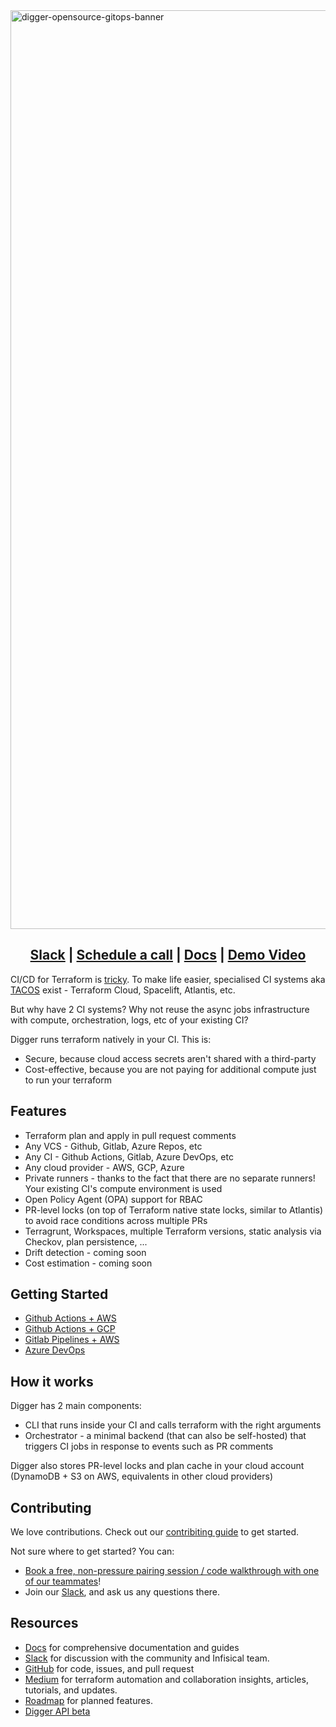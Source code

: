 <img width="1470" alt="digger-opensource-gitops-banner" src="https://github.com/diggerhq/digger/assets/1280498/7fb44db3-38ca-4021-8714-87a2f1a14982">

<h2 align="center">
  <a href="https://join.slack.com/t/diggertalk/shared_invite/zt-1tocl4w0x-E3RkpPiK7zQkehl8O78g8Q">Slack</a> |
  <a href="https://calendly.com/diggerdev/digger-open-source-terraform-cloud-alternativ-clone?month=2023-07">Schedule a call</a> |
  <a href="https://docs.digger.dev/">Docs</a> | 
  <a href="https://www.loom.com/share/51f27994d95f4dc5bb6eea579e1fa8dc?sid=403f161a-6c0b-44ac-af57-cc9b56190f64">Demo Video</a>

</h2>

CI/CD for Terraform is [tricky](https://itnext.io/pains-in-terraform-collaboration-249a56b4534e). To make life easier, specialised CI systems aka [TACOS](https://itnext.io/spice-up-your-infrastructure-as-code-with-tacos-1a9c179e0783) exist - Terraform Cloud, Spacelift, Atlantis, etc.

But why have 2 CI systems? Why not reuse the async jobs infrastructure with compute, orchestration, logs, etc of your existing CI?

Digger runs terraform natively in your CI. This is:

- Secure, because cloud access secrets aren't shared with a third-party
- Cost-effective, because you are not paying for additional compute just to run your terraform

## Features
- Terraform plan and apply in pull request comments
- Any VCS - Github, Gitlab, Azure Repos, etc
- Any CI - Github Actions, Gitlab, Azure DevOps, etc
- Any cloud provider - AWS, GCP, Azure
- Private runners - thanks to the fact that there are no separate runners! Your existing CI's compute environment is used
- Open Policy Agent (OPA) support for RBAC
- PR-level locks (on top of Terraform native state locks, similar to Atlantis) to avoid race conditions across multiple PRs
- Terragrunt, Workspaces, multiple Terraform versions, static analysis via Checkov, plan persistence, ...
- Drift detection - coming soon
- Cost estimation - coming soon

## Getting Started

- [Github Actions + AWS](https://docs.digger.dev/getting-started/github-actions-+-aws)
- [Github Actions + GCP](https://docs.digger.dev/getting-started/github-actions-and-gcp)
- [Gitlab Pipelines + AWS](https://docs.digger.dev/getting-started/gitlab-pipelines-+-aws)
- [Azure DevOps](https://docs.digger.dev/getting-started/azure-devops)

## How it works

Digger has 2 main components:
- CLI that runs inside your CI and calls terraform with the right arguments
- Orchestrator - a minimal backend (that can also be self-hosted) that triggers CI jobs in response to events such as PR comments

Digger also stores PR-level locks and plan cache in your cloud account (DynamoDB + S3 on AWS, equivalents in other cloud providers)

## Contributing

We love contributions. Check out our [contribiting guide](CONTRIBUTING.md) to get started. 

Not sure where to get started? You can:

-   [Book a free, non-pressure pairing session / code walkthrough with one of our teammates](https://calendly.com/diggerdev/digger-pro-demo-clone)!
-   Join our <a href="https://join.slack.com/t/diggertalk/shared_invite/zt-1tocl4w0x-E3RkpPiK7zQkehl8O78g8Q">Slack</a>, and ask us any questions there.


## Resources

- [Docs](https://docs.digger.dev/) for comprehensive documentation and guides
- [Slack](https://join.slack.com/t/diggertalk/shared_invite/zt-1tocl4w0x-E3RkpPiK7zQkehl8O78g8Q) for discussion with the community and Infisical team.
- [GitHub](https://github.com/diggerhq/digger) for code, issues, and pull request
- [Medium](https://medium.com/@DiggerHQ) for terraform automation and collaboration insights, articles, tutorials, and updates.
- [Roadmap](https://diggerdev.notion.site/Digger-Roadmap-845a90fb17954afca80431580e1b3958?pvs=4) for planned features.
- [Digger API beta](https://github.com/diggerhq/api) 
